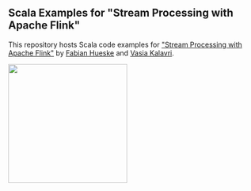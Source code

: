 ## Scala Examples for "Stream Processing with Apache Flink"

This repository hosts Scala code examples for ["Stream Processing with Apache Flink"](http://shop.oreilly.com/product/0636920057321.do) by [Fabian Hueske](https://twitter.com/fhueske) and [Vasia Kalavri](https://twitter.com/vkalavri).

<a href="http://shop.oreilly.com/product/0636920057321.do">
  <img width="240" src="https://covers.oreillystatic.com/images/0636920057321/cat.gif">
</a>
